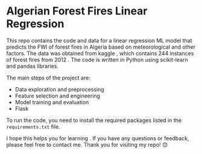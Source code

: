 

# Algerian Forest Fires Linear Regression

This repo contains the code and data for a linear regression ML model that predicts the FWI of forest fires in Algeria based on meteorological and other factors. The data was obtained from kaggle , which contains 244 instances of forest fires from 2012 . The code is written in Python using scikit-learn and pandas libraries.

The main steps of the project are:

- Data exploration and preprocessing
- Feature selection and engineering
- Model training and evaluation
- Flask 

To run the code, you need to install the required packages listed in the `requirements.txt` file. 

I hope this helps you for learning . If you have any questions or feedback, please feel free to contact me. Thank you for visiting my repo! 😊